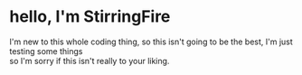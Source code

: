 <link rel="stylesheet" href="style.css">

<h1> hello, I'm StirringFire </h1>
<p> I'm new to this whole coding thing, so this isn't going to be the best, I'm just testing some things <br>
so I'm sorry if this isn't really to your liking.</p>
